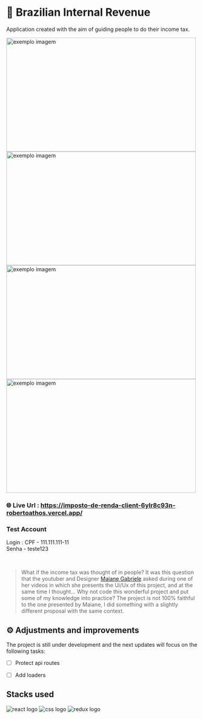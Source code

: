 # 🦁 Brazilian Internal Revenue

Application created with the aim of guiding people to do their income tax.

<div>
  <img style="width:500px ;height:300px;" src="https://user-images.githubusercontent.com/94712001/197338792-fc5a7fcc-3900-4ca2-a274-ce43ebf66af5.png" alt="exemplo imagem">
  <img style="width:500px ;height:300px;" src="https://user-images.githubusercontent.com/94712001/197339278-3504e7f3-1f85-4fdd-8c41-923d4476e250.png" alt="exemplo imagem">
  <img style="width:500px ;height:300px;" src="https://user-images.githubusercontent.com/94712001/197339303-e3c5ca7d-f4cb-4139-9fad-122e0d176262.png" alt="exemplo imagem">
  <img style="width:500px ;height:300px;" src="https://user-images.githubusercontent.com/94712001/197339318-87aee351-577b-4dc3-8e03-1499393c4d05.png" alt="exemplo imagem">
</div>


### 🌐 Live Url : https://imposto-de-renda-client-6ylr8c93n-robertoathos.vercel.app/


### Test Account
Login :
CPF - 111.111.111-11 </br>
Senha - teste123

</br>

> What if the income tax was thought of in people? It was this question that the youtuber and Designer <a href='https://www.linkedin.com/in/sheisacreative/'>Maiane Gabriele</a>  asked during one of her videos in which she presents the Ui/Ux of this project, and at the same time I thought... Why not code this wonderful project and put some of my knowledge into practice? The project is not 100% faithful to the one presented by Maiane, I did something with a slightly different proposal with the same context.

##  ⚙️ Adjustments and improvements

The project is still under development and the next updates will focus on the following tasks:

- [ ] Protect api routes
- [ ] Add loaders


## Stacks used

<div>
<img alt="react logo" src="https://img.shields.io/badge/React-20232A?style=for-the-badge&logo=react&logoColor=61DAFB" />
<img alt="css logo" src="https://img.shields.io/badge/CSS-239120?&style=for-the-badge&logo=css3&logoColor=white">
<img alt="redux logo" src="https://img.shields.io/badge/Redux-593D88?style=for-the-badge&logo=redux&logoColor=white">
</div>
